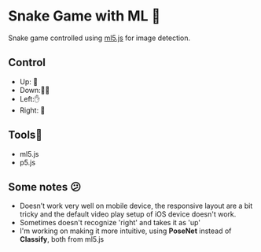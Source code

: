 # Snake Game with ML 🐍

Snake game controlled using [ml5.js](https://ml5js.org/) for image detection.

## Control

- Up: 🙆
- Down:🤜🤛
- Left:✋
- Right: 🤚

## Tools🔨

- ml5.js
- p5.js

## Some notes 😕

- Doesn’t work very well on mobile device, the responsive layout are a bit tricky and the default video play setup of iOS device doesn't work.
- Sometimes doesn't recognize 'right' and takes it as 'up'
- I'm working on making it more intuitive, using **PoseNet** instead of **Classify**, both from ml5.js
